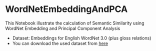 # WordNetEmbeddingAndPCA
This Notebook illustrate the calculation of Semantic Similarity using WordNet Embedding and Principal Component Analysis

- Dataset: Embeddings for English WordNet 3.0 (plus gloss relations)
- You can download the used dataset from [here](http://ixa2.si.ehu.es/ukb/embeddings/RWSGwn.emb.tar.gz)
